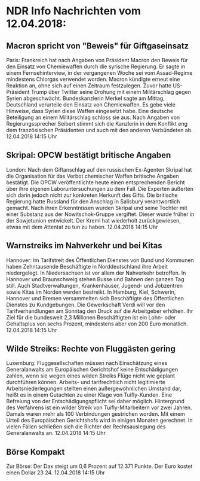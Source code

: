 # NDR Info Nachrichten vom 12.04.2018:


## Macron spricht von "Beweis" für Giftgaseinsatz
Paris: Frankreich hat nach Angaben von Präsident Macron den Beweis für den Einsatz von Chemiewaffen durch die syrische Regierung. Er sagte in einem Fernsehinterview, in der vergangenen Woche sei vom Assad-Regime mindestens Chlorgas verwendet worden. Macron kündigte erneut eine Reaktion an, ohne sich auf einen Zeitraum festzulegen. Zuvor hatte US-Präsident Trump über Twitter seine Drohung mit einem Militärschlag gegen Syrien abgeschwächt. Bundeskanzlerin Merkel sagte am Mittag, Deutschland verurteile den Einsatz von Chemiewaffen. Es gebe viele Hinweise, dass Syrien diese Waffen eingesetzt habe. Eine deutsche Beteiligung an einem Militärschlag schloss sie aus. Nach Angaben von Regierungssprecher Seibert stimmt sich die Kanzlerin in dem Konflikt eng dem französischen Präsidenten und auch mit den anderen Verbündeten ab. 12.04.2018 14:15 Uhr 

## Skripal: OPCW bestätigt britische Angaben
London: Nach dem Giftanschlag auf den russischen Ex-Agenten Skripal hat die Organisation für das Verbot chemischer Waffen britische Angaben bestätigt. Die OPCW veröffentlichte heute einen entsprechenden Bericht über ihre eigenen Laboruntersuchungen zu dem Fall. Die Experten äußerten sich darin jedoch nicht zur konkreten Herkunft des Gifts. Die britische Regierung hatte Russland für den Anschlag in Salisbury verantwortlich gemacht. Nach ihren Erkenntnissen wurden Skripal und seine Tochter mit einer Substanz aus der Nowitschok-Gruppe vergiftet. Dieser wurde früher in der Sowjetunion entwickelt. Der Kreml hat wiederholt zurückgewiesen, etwas mit dem Attentat zu tun zu haben. 12.04.2018 14:15 Uhr 

## Warnstreiks im Nahverkehr und bei Kitas
Hannover: Im Tarifstreit des Öffentlichen Dienstes von Bund und Kommunen haben Zehntausende Beschäftigte in Norddeutschland ihre Arbeit niedergelegt. In Niedersachsen ist vor allem der Nahverkehr betroffen. In Hannover und Braunschweig stehen Busse und Bahnen den ganzen Tag still. Auch Stadtverwaltungen, Krankenhäuser, Jugend- und Jobzentren sowie Kitas im Norden werden bestreikt. In Hamburg, Kiel, Schwerin, Hannover und Bremen versammelten sich Beschäftigte des Öffentlichen Dienstes zu Kundgebungen. Die Gewerkschaft Verdi will vor den Tarifverhandlungen am Sonntag den Druck auf die Arbeitgeber erhöhen. Ihr Ziel für die bundesweit 2,3 Millionen Beschäftigten ist ein Lohn- oder Gehaltsplus von sechs Prozent, mindestens aber von 200 Euro monatlich. 12.04.2018 14:15 Uhr 

## Wilde Streiks: Rechte von Fluggästen gering
Luxemburg: Fluggesellschaften müssen nach Einschätzung eines Generalanwalts am Europäischen Gerichtshof keine Entschädigungen zahlen, wenn sie wegen eines wilden Streiks Flüge nicht wie geplant durchführen können. Arbeits- und tarifrechtlich nicht legitimierte Arbeitsniederlegungen stellten einen außergewöhnlichen Umstand dar, heißt es in einem Gutachten zu einer Klage von Tuifly-Kunden. Eine Befreiung von der Entschädigungspflicht sei daher möglich. Hintergrund des Verfahrens ist ein wilder Streik von Tuifly-Mitarbeitern vor zwei Jahren. Damals waren mehr als 100 Verbindungen gestrichen worden. Mit einem Urteil des Europäischen Gerichtshofs wird in einigen Monaten gerechnet. In vielen Fällen schließen sich die Richter der Rechtsauslegung des Generalanwalts an. 12.04.2018 14:15 Uhr 

## Börse Kompakt
Zur Börse: Der Dax steigt um 0,6 Prozent auf 12.371 Punkte. Der Euro kostet einen Dollar 23 24. 12.04.2018 14:15 Uhr 
